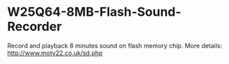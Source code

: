 # W25Q64-8MB-Flash-Sound-Recorder
Record and playback 8 minutes sound on flash memory chip. More details: http://www.moty22.co.uk/sd.php

